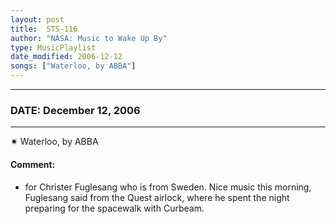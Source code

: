 ```yaml
---
layout: post
title:  STS-116
author: "NASA: Music to Wake Up By"
type: MusicPlaylist
date_modified: 2006-12-12
songs: ["Waterloo, by ABBA"]
---
```


----
### DATE: December 12, 2006
----
✷ Waterloo, by ABBA

#### Comment:
* for Christer Fuglesang who is from Sweden. Nice music this morning, Fuglesang said from the Quest airlock, where he spent the night preparing for the spacewalk with Curbeam.



<br/>
<center>
	<a target="_blank"
	   href="https://twitter.com/intent/tweet?hashtags=Space,NASA,Playlist,NASAWakeupCalls,SpaceProgram&text={{ page.author}}, '{{ page.songs.first }}' {{ page.title }}, {{ page.date | date: '%B %d, %Y' }}. {{ site.url }}{{ page.url }} @nasawakeupcalls">
	   <i class="fab fa-twitter" alt="Tweet this page" style="font-size: 1.3em;"></i>
	</a>
	&nbsp; 	<i class="fas fa-user-astronaut" style="font-size: 1.5em;"></i> &nbsp;
    <a type="amzn" search="'Waterloo, by ABBA'" category="popular music">
        <i class="fab fa-amazon" style="font-size: 1.3em;"></i>
    </a>
</center>
